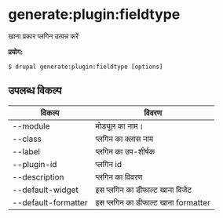# generate:plugin:fieldtype
खाना प्रकार प्लगिन उत्पन्न करें

**प्रयोग:**
```
$ drupal generate:plugin:fieldtype [options] 
```

## उपलब्ध विकल्प
विकल्प | विवरण
-------|-------------
--module | मोड्यूल का नाम।
--class | प्लगिन का क्लास नाम
--label | प्लगिन का उप-शीर्षक
--plugin-id | प्लगिन id
--description | प्लगिन का विवरण
--default-widget | इस प्लगिन का डीफाल्ट खाना विजेट
--default-formatter | इस प्लगिन का डीफाल्ट खाना formatter
